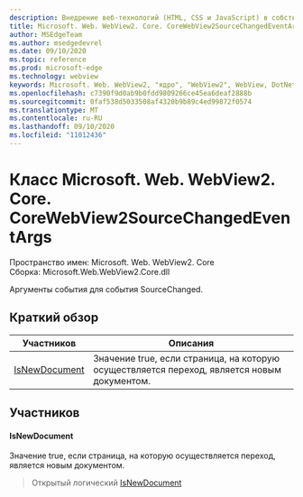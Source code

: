 ```yaml
---
description: Внедрение веб-технологий (HTML, CSS и JavaScript) в собственные приложения с помощью элемента управления Microsoft Edge WebView2
title: Microsoft. Web. WebView2. Core. CoreWebView2SourceChangedEventArgs
author: MSEdgeTeam
ms.author: msedgedevrel
ms.date: 09/10/2020
ms.topic: reference
ms.prod: microsoft-edge
ms.technology: webview
keywords: Microsoft. Web. WebView2, "ядро", "WebView2", WebView, DotNet, WPF, WinForms, App, EDGE, CoreWebView2, CoreWebView2Controller, браузерный элемент управления, EDGE HTML, Microsoft. Web. WebView2
ms.openlocfilehash: c7390f9d0ab9b0fdd9809266ce45ea6deaf2888b
ms.sourcegitcommit: 0faf538d5033508af4320b9b89c4ed99872f0574
ms.translationtype: MT
ms.contentlocale: ru-RU
ms.lasthandoff: 09/10/2020
ms.locfileid: "11012436"
---
```

# Класс Microsoft. Web. WebView2. Core. CoreWebView2SourceChangedEventArgs 

Пространство имен: Microsoft. Web. WebView2. Core \
Сборка: Microsoft.Web.WebView2.Core.dll

Аргументы события для события SourceChanged.

## Краткий обзор

 Участников                        | Описания
--------------------------------|---------------------------------------------
[IsNewDocument](#isnewdocument) | Значение true, если страница, на которую осуществляется переход, является новым документом.

## Участников

#### IsNewDocument 

Значение true, если страница, на которую осуществляется переход, является новым документом.

> Открытый логический [IsNewDocument](#isnewdocument)


